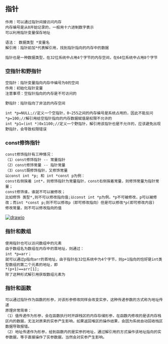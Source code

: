 ## 指针
```
作用：可以通过指针间接访问内存
内存编号是从0开始记录的，一般用十六进制数字表示
可以利用指针变量保存地址

语法： 数据类型 *变量名
解引用：指针前加*代表解引用，找到指针指向的内存中的数据
```

```
指针也是一种数据类型，在32位系统中占用4个字节的内存空间，在64位系统中占用8个字节
```

### 空指针和野指针
```
空指针：指针变量指向内存中编号为0的空间
作用：初始化指针变量
注意事项：空指针指向的内存是不可访问的

野指针：指针指向了非法的内存空间

int *p=NULL;//定义一个空指针，0~255之间的内存编号是系统占用的，因此不能反问
*p=100;//解引用给空指针指向的内存数据赋值是权限不允许的
int *p1=(int *)0x1100;//定义一个野指针，解引用该指针也是不允许的，应该避免出现野指针，会导致权限错误
```

### const修饰指针
```
const修饰指针有三种情况：
（1）const修饰指针 -- 常量指针
（2）const修饰常量 -- 指针常量
（3）const既修饰指针，又修饰常量
以const int *p; 和 int *const p为例：
const右侧挨着 int*，则修饰指针为常量指针，const右侧挨着常量，则修饰常量为指针常量；  
const修饰谁，谁就不可以被修改；  
比如修饰 类型*,则不可以修改指向值;以const int *p为例，*p不可被修改，p可以被修改；而int *const p;则不可以修改p（即可修改指向）但是可以修改*p(即可修改内容)
修改常量，则不可以修改指向的值
```
<a href="https://imgbb.com/"><img src="https://i.ibb.co/F5KPFVM/drawio.png" alt="drawio" border="0"></a>

### 指针和数组
```
使用指针也可以访问数组中的元素
由于数组名为数组在内存中的首地址，则通过：
int *p=arr；
就可以通过p指向arr的首地址，由于指针在32位系统中为4个字节，则p+1指向的恰好是int类型数组的第二个元素的地址，即
*(p+1)==arr[1];
除了这种形式解引用获取数组元素为
```

### 指针和函数
```
可以通过指针作为函数的形参，对该形参修改同样会改变实参，这种传递参数的方式称为地址传递
原理非常简单：
（1）值传递作为形参，会在函数执行时开辟栈区的内存存储形参，在函数内修改的是该内存栈区内的数据，无法对原来的实参产生影响，如果返回堆区的操作结果，会因为系统自动回收栈区数据导致报错。
（2）地址传递作为形参，给到函数内的是实参的地址，通过解引用的方式操作该地址指向的实参数据，等于直接操作了实参数据，当然会对实参产生影响。
```